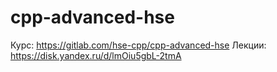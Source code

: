 # cpp-advanced-hse
Курс: https://gitlab.com/hse-cpp/cpp-advanced-hse
Лекции: https://disk.yandex.ru/d/lmOiu5gbL-2tmA
